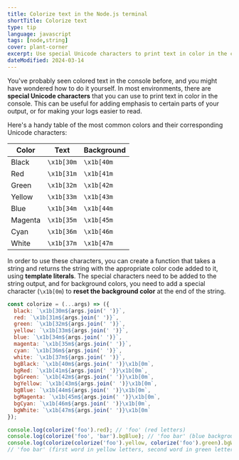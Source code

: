 ```yaml
---
title: Colorize text in the Node.js terminal
shortTitle: Colorize text
type: tip
language: javascript
tags: [node,string]
cover: plant-corner
excerpt: Use special Unicode characters to print text in color in the console.
dateModified: 2024-03-14
---
```


You've probably seen colored text in the console before, and you might have wondered how to do it yourself. In most environments, there are **special Unicode characters** that you can use to print text in color in the console. This can be useful for adding emphasis to certain parts of your output, or for making your logs easier to read.

Here's a handy table of the most common colors and their corresponding Unicode characters:

| Color | Text | Background |
| --- | --- | --- |
| Black | `\x1b[30m` | `\x1b[40m` |
| Red | `\x1b[31m` | `\x1b[41m` |
| Green | `\x1b[32m` | `\x1b[42m` |
| Yellow | `\x1b[33m` | `\x1b[43m` |
| Blue | `\x1b[34m` | `\x1b[44m` |
| Magenta | `\x1b[35m` | `\x1b[45m` |
| Cyan | `\x1b[36m` | `\x1b[46m` |
| White | `\x1b[37m` | `\x1b[47m` |

In order to use these characters, you can create a function that takes a string and returns the string with the appropriate color code added to it, using **template literals**. The special characters need to be added to the string output, and for background colors, you need to add a special character (`\x1b[0m`) to **reset the background color** at the end of the string.

```js
const colorize = (...args) => ({
  black: `\x1b[30m${args.join(' ')}`,
  red: `\x1b[31m${args.join(' ')}`,
  green: `\x1b[32m${args.join(' ')}`,
  yellow: `\x1b[33m${args.join(' ')}`,
  blue: `\x1b[34m${args.join(' ')}`,
  magenta: `\x1b[35m${args.join(' ')}`,
  cyan: `\x1b[36m${args.join(' ')}`,
  white: `\x1b[37m${args.join(' ')}`,
  bgBlack: `\x1b[40m${args.join(' ')}\x1b[0m`,
  bgRed: `\x1b[41m${args.join(' ')}\x1b[0m`,
  bgGreen: `\x1b[42m${args.join(' ')}\x1b[0m`,
  bgYellow: `\x1b[43m${args.join(' ')}\x1b[0m`,
  bgBlue: `\x1b[44m${args.join(' ')}\x1b[0m`,
  bgMagenta: `\x1b[45m${args.join(' ')}\x1b[0m`,
  bgCyan: `\x1b[46m${args.join(' ')}\x1b[0m`,
  bgWhite: `\x1b[47m${args.join(' ')}\x1b[0m`
});

console.log(colorize('foo').red); // 'foo' (red letters)
console.log(colorize('foo', 'bar').bgBlue); // 'foo bar' (blue background)
console.log(colorize(colorize('foo').yellow, colorize('foo').green).bgWhite);
// 'foo bar' (first word in yellow letters, second word in green letters, white background for both)
```
